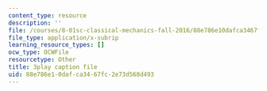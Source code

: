 ```yaml
---
content_type: resource
description: ''
file: /courses/8-01sc-classical-mechanics-fall-2016/88e786e10dafca3467fc2e73d568d493_6-7BOpZ2k04.srt
file_type: application/x-subrip
learning_resource_types: []
ocw_type: OCWFile
resourcetype: Other
title: 3play caption file
uid: 88e786e1-0daf-ca34-67fc-2e73d568d493
---
```


